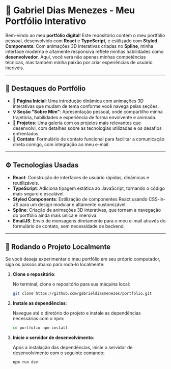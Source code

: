 # 🚀 Gabriel Dias Menezes - **Meu Portfólio Interativo**

Bem-vindo ao meu **portfólio digital**! Este repositório contém o meu portfólio pessoal, desenvolvido com **React** e **TypeScript**, e estilizado com **Styled Components**. Com animações 3D interativas criadas no **Spline**, minha interface moderna e altamente responsiva reflete minhas habilidades como **desenvolvedor**. Aqui, você verá não apenas minhas competências técnicas, mas também minha paixão por criar experiências de usuário incríveis.

---

## 🌟 **Destaques do Portfólio**

- **🌌 Página Inicial**: Uma introdução dinâmica com animações 3D interativas que mudam de tema conforme você navega pelas seções.
- **💡 Seção "Sobre Mim"**: Apresentação pessoal, onde compartilho minha trajetória, habilidades e experiência de forma envolvente e animada.
- **💼 Projetos**: Uma galeria com os projetos mais relevantes que desenvolvi, com detalhes sobre as tecnologias utilizadas e os desafios enfrentados.
- **📩 Contato**: Formulário de contato funcional para facilitar a comunicação direta comigo, com integração ao meu e-mail.

---

## ⚙️ **Tecnologias Usadas**

- **React**: Construção de interfaces de usuário rápidas, dinâmicas e reutilizáveis.
- **TypeScript**: Adiciona tipagem estática ao JavaScript, tornando o código mais seguro e escalável.
- **Styled Components**: Estilização de componentes React usando CSS-in-JS para um design modular e altamente customizável.
- **Spline**: Criação de animações 3D interativas, que tornam a navegação do portfólio ainda mais única e imersiva.
- **EmailJS**: Envio de mensagens diretamente para o meu e-mail através do formulário de contato, sem necessidade de backend.

---

## 🏁 **Rodando o Projeto Localmente**

Se você deseja experimentar o meu portfólio em seu próprio computador, siga os passos abaixo para rodá-lo localmente:

1. **Clone o repositório**:

   No terminal, clone o repositório para sua máquina local:

   ```bash
   git clone https://github.com/gabrieldiasmenezes/portfolio.git

2. **Instale as dependências**:

   Navegue até o diretório do projeto e instale as dependências necessárias com o npm:

   ```bash
   cd portfolio npm install

3. **Inicie o servidor de desenvolvimento**:

   Após a instalação das dependências, inicie o servidor de desenvolvimento com o seguinte comando:

   ```bash
   npm run dev

   
